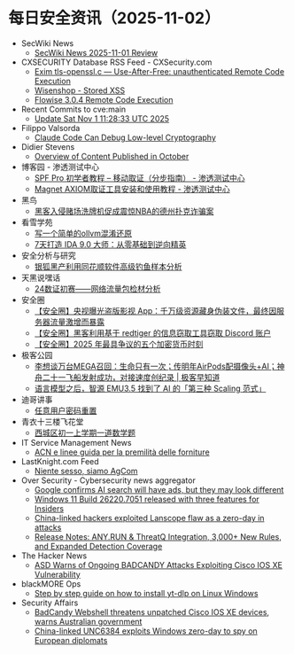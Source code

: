 # 每日安全资讯（2025-11-02）

- SecWiki News
  - [SecWiki News 2025-11-01 Review](http://www.sec-wiki.com/?2025-11-01)
- CXSECURITY Database RSS Feed - CXSecurity.com
  - [Exim tls-openssl.c — Use-After-Free: unauthenticated Remote Code Execution](https://cxsecurity.com/issue/WLB-2025110003)
  - [Wisenshop - Stored XSS](https://cxsecurity.com/issue/WLB-2025110002)
  - [Flowise 3.0.4 Remote Code Execution](https://cxsecurity.com/issue/WLB-2025110001)
- Recent Commits to cve:main
  - [Update Sat Nov  1 11:28:33 UTC 2025](https://github.com/trickest/cve/commit/1d0acf37fc311c5e3582f49f011235914ede78ad)
- Filippo Valsorda
  - [Claude Code Can Debug Low-level Cryptography](https://words.filippo.io/claude-debugging/)
- Didier Stevens
  - [Overview of Content Published in October](https://blog.didierstevens.com/2025/11/01/overview-of-content-published-in-october-11/)
- 博客园 - 渗透测试中心
  - [SPF Pro 初学者教程 – 移动取证（分步指南） - 渗透测试中心](https://www.cnblogs.com/backlion/p/19183988)
  - [Magnet AXIOM取证工具安装和使用教程 - 渗透测试中心](https://www.cnblogs.com/backlion/p/19183987)
- 黑鸟
  - [黑客入侵赌场洗牌机促成震惊NBA的德州扑克诈骗案](https://mp.weixin.qq.com/s?__biz=MzAxOTM1MDQ1NA==&mid=2451183250&idx=1&sn=8db5df402fe3551e16c8acb98baeb9b9)
- 看雪学苑
  - [写一个简单的ollvm混淆还原](https://mp.weixin.qq.com/s?__biz=MjM5NTc2MDYxMw==&mid=2458603015&idx=1&sn=724386f873a1409d8f8dfed7fcc0fd94)
  - [7天打造 IDA 9.0 大师：从零基础到逆向精英](https://mp.weixin.qq.com/s?__biz=MjM5NTc2MDYxMw==&mid=2458603015&idx=2&sn=752dd001638bd0bd17995c6244382f30)
- 安全分析与研究
  - [银狐黑产利用同花顺软件高级钓鱼样本分析](https://mp.weixin.qq.com/s?__biz=MzA4ODEyODA3MQ==&mid=2247494036&idx=1&sn=a5c9578bcd90748c18a57df19685735c)
- 天黑说嘿话
  - [24数证初赛——网络流量包检材分析](https://mp.weixin.qq.com/s?__biz=MzI5NTQ5MTAzMA==&mid=2247484957&idx=1&sn=169adb6a92e6a7136e9e91607b059c57)
- 安全圈
  - [【安全圈】央视曝光盗版影视 App：千万级资源藏身伪装文件，最终因服务器流量激增而暴露](https://mp.weixin.qq.com/s?__biz=MzIzMzE4NDU1OQ==&mid=2652072528&idx=1&sn=a871d62fc798fcc2715753c76cfb6615)
  - [【安全圈】黑客利用基于 redtiger 的信息窃取工具窃取 Discord 账户](https://mp.weixin.qq.com/s?__biz=MzIzMzE4NDU1OQ==&mid=2652072528&idx=2&sn=03d944f96697fa3e75cc04161c7ec460)
  - [【安全圈】2025 年最具争议的五个加密货币时刻](https://mp.weixin.qq.com/s?__biz=MzIzMzE4NDU1OQ==&mid=2652072528&idx=3&sn=474a13fb9b0ce5024a5970f071822ca7)
- 极客公园
  - [李想谈万台MEGA召回：生命只有一次；传明年AirPods配摄像头+AI；神舟二十一飞船发射成功，对接速度创纪录 | 极客早知道](https://mp.weixin.qq.com/s?__biz=MTMwNDMwODQ0MQ==&mid=2653089810&idx=1&sn=b2a8e759a8fca376e1f0c1f0d0faeff2)
  - [语言模型之后，智源 EMU3.5 找到了 AI 的「第三种 Scaling 范式」](https://mp.weixin.qq.com/s?__biz=MTMwNDMwODQ0MQ==&mid=2653089810&idx=2&sn=c3b764268413e1efcb27251f7b0d283a)
- 迪哥讲事
  - [任意用户密码重置](https://mp.weixin.qq.com/s?__biz=MzIzMTIzNTM0MA==&mid=2247498490&idx=1&sn=66416eb2c0cac43bf85e78986af48b62)
- 青衣十三楼飞花堂
  - [西城区初一上学期一道数学题](https://mp.weixin.qq.com/s?__biz=MzUzMjQyMDE3Ng==&mid=2247488752&idx=1&sn=d5b9fdfedcfa2f9b94894a187298406b)
- IT Service Management News
  - [ACN e linee guida per la premilità delle forniture](http://blog.cesaregallotti.it/2025/11/acn-e-linee-guida-per-la-premilita.html)
- LastKnight.com Feed
  - [Niente sesso, siamo AgCom](https://mgpf.it/2025/11/01/niente-sesso-siamo-agcom.html)
- Over Security - Cybersecurity news aggregator
  - [Google confirms AI search will have ads, but they may look different](https://www.bleepingcomputer.com/news/google/google-confirms-ai-search-will-have-ads-but-they-may-look-different/)
  - [Windows 11 Build 26220.7051 released with three features for Insiders](https://www.bleepingcomputer.com/news/microsoft/windows-11-build-262207051-released-with-three-features-for-insiders/)
  - [China-linked hackers exploited Lanscope flaw as a zero-day in attacks](https://www.bleepingcomputer.com/news/security/china-linked-hackers-exploited-lanscope-flaw-as-a-zero-day-in-attacks/)
  - [Release Notes: ANY.RUN & ThreatQ Integration, 3,000+ New Rules, and Expanded Detection Coverage](https://any.run/cybersecurity-blog/release-notes-october-2025/)
- The Hacker News
  - [ASD Warns of Ongoing BADCANDY Attacks Exploiting Cisco IOS XE Vulnerability](https://thehackernews.com/2025/11/asd-warns-of-ongoing-badcandy-attacks.html)
- blackMORE Ops
  - [Step by step guide on how to install yt-dlp on Linux Windows](https://www.blackmoreops.com/step-by-step-guide-on-how-to-install-yt-dlp/)
- Security Affairs
  - [BadCandy Webshell threatens unpatched Cisco IOS XE devices, warns Australian government](https://securityaffairs.com/184095/hacking/badcandy-webshell-threatens-unpatched-cisco-ios-xe-devices-warns-australian-government.html)
  - [China-linked UNC6384 exploits Windows zero-day to spy on European diplomats](https://securityaffairs.com/184083/apt/china-linked-unc6384-exploits-windows-zero-day-to-spy-on-european-diplomats.html)
